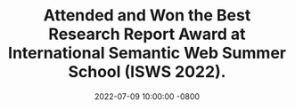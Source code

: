 ---
title: >-
    Attended and Won the Best Research Report Award at International Semantic Web Summer School (ISWS 2022).
date: 2022-07-09 10:00:00 -0800
---